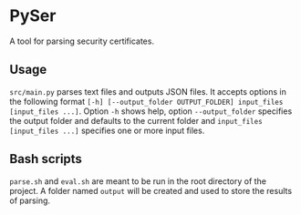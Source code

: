 # PySer

A tool for parsing security certificates.

## Usage

`src/main.py` parses text files and outputs JSON files. It accepts options in the following format `[-h] [--output_folder OUTPUT_FOLDER] input_files [input_files ...]`. Option `-h` shows help, option `--output_folder` specifies the output folder and defaults to the current folder and `input_files [input_files ...]` specifies one or more input files.

## Bash scripts

`parse.sh` and `eval.sh` are meant to be run in the root directory of the project. A folder named `output` will be created and used to store the results of parsing.
